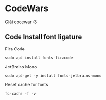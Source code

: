# CodeWars

Giải codewar :3

## Code Install font ligature

Fira Code

```
sudo apt install fonts-firacode
```

JetBrains Mono

```
sudo apt-get -y install fonts-jetbrains-mono
```

Reset cache for fonts

```
fc-cache -f -v
```
